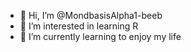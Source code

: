 - 👋 Hi, I’m @MondbasisAlpha1-beeb
- 👀 I’m interested in learning R
- 🌱 I’m currently learning to enjoy my life


<!---
MondbasisAlpha1-beeb/MondbasisAlpha1-beeb is a ✨ special ✨ repository because its `README.md` (this file) appears on your GitHub profile.
You can click the Preview link to take a look at your changes.
--->
